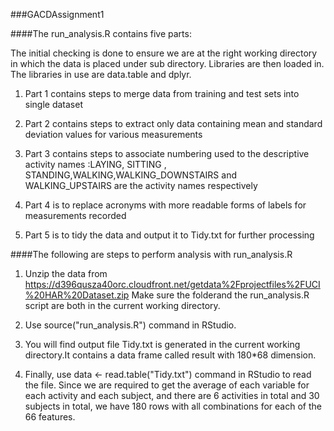 ###GACDAssignment1

####The run_analysis.R contains five parts:
<p>
The initial checking is done to ensure we are at the right working directory in which the data is placed under sub directory.
Libraries are then loaded in. The libraries in use are data.table and dplyr.
</p>

1. Part 1 contains steps to merge data from training and test sets into single dataset

2. Part 2 contains steps to extract only data containing mean and standard deviation values for various measurements

3. Part 3 contains steps to associate numbering used to the descriptive activity names
:LAYING, SITTING , STANDING,WALKING,WALKING_DOWNSTAIRS and WALKING_UPSTAIRS are the activity names respectively

4. Part 4 is to replace acronyms with more readable forms of labels for measurements recorded

5. Part 5 is to tidy the data and output it to Tidy.txt for further processing

####The following are steps to perform analysis with run_analysis.R

1. Unzip the data from https://d396qusza40orc.cloudfront.net/getdata%2Fprojectfiles%2FUCI%20HAR%20Dataset.zip
Make sure the folderand the run_analysis.R script are both in the current working directory.

2. Use source("run_analysis.R") command in RStudio.

3. You will find output file Tidy.txt is generated in the current working directory.It contains a data frame called result with 180*68 dimension.

4. Finally, use data <- read.table("Tidy.txt") command in RStudio to read the file. Since we are required to get the average of each variable for each activity and each subject, and there are 6 activities in total and 30 subjects in total, we have 180 rows with all combinations for each of the 66 features.
